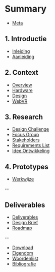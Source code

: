 # Summary 

* [Meta ](README.md)

## 1. Introductie
* [Inleiding](introduction/INTRODUCTION.md)
* [Aanleiding](introduction/PROJECT.md)

## 2. Context
* [Overview](vr/VR-OVERVIEW.md)
* [Hardware](vr/HARDWARE.md)
* [Design](vr/VR-DESIGN.md)
* [WebVR](vr/TECH.md)

## 3. Research
* [Design Challenge](research/DESIGN-CHALLENGE.md)
* [Focus Group](research/FOCUS-GROUP.md)
* [Stakeholders](research/STAKEHOLDERS.md)
* [Requirements List](research/REQUIREMENTS-LIST.md)
* [Idee Ontwikkeling](research/CONCEPTS.md)

## 4. Prototypes
* [Werkwijze]()

--

## Deliverables
* [Deliverables](/deliverables/README.md)
* [Design Brief](/deliverables/DESIGN-BRIEF.md)
* [Roadmap](/deliverables/ROADMAP.md) 

--

* [Download](misc/DOWNLOAD.md)
* [Eigendom](misc/LICENSING.md)
* [Woordenlijst](GLOSSARY.md)
* [Bibliografie](misc/LITERATURE.md)
